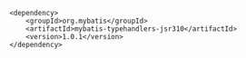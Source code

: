 
<!-- mybatis数据库字段类型映射，此处是重点 -->
        <dependency>
            <groupId>org.mybatis</groupId>
            <artifactId>mybatis-typehandlers-jsr310</artifactId>
            <version>1.0.1</version>
        </dependency>